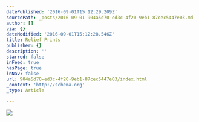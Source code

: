 ```yaml
---
datePublished: '2016-09-01T15:12:29.209Z'
sourcePath: _posts/2016-09-01-904a5d70-ed3c-4f20-9eb1-87cec5447e03.md
author: []
via: {}
dateModified: '2016-09-01T15:12:28.546Z'
title: Relief Prints
publisher: {}
description: ''
starred: false
inFeed: true
hasPage: true
inNav: false
url: 904a5d70-ed3c-4f20-9eb1-87cec5447e03/index.html
_context: 'http://schema.org'
_type: Article

---
```

![](https://the-grid-user-content.s3-us-west-2.amazonaws.com/5dd8943e-c40b-4647-8b6c-be0e23d12ff7.jpg)